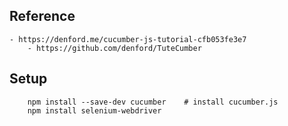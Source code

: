 ## Reference
    - https://denford.me/cucumber-js-tutorial-cfb053fe3e7
        - https://github.com/denford/TuteCumber

## Setup
```
    npm install --save-dev cucumber    # install cucumber.js
    npm install selenium-webdriver
```